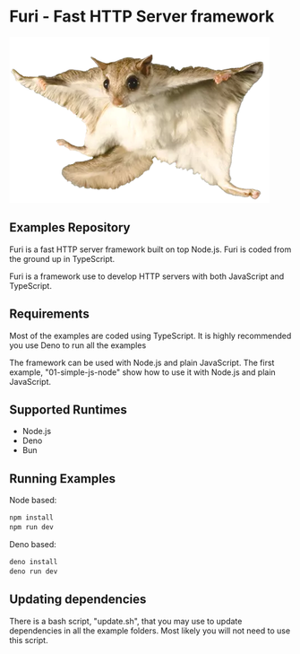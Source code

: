 # Furi - Fast HTTP Server framework

![image](./images/flying-squirrel2.webp)

## Examples Repository

Furi is a fast HTTP server framework built on top Node.js.
Furi is coded from the ground up in TypeScript.

Furi is a framework use to develop HTTP servers with both JavaScript and TypeScript.

## Requirements

Most of the examples are coded using TypeScript. It is highly recommended you use Deno to run all the examples

The framework can be used with Node.js and plain JavaScript. The first example, "01-simple-js-node" show how to use it with Node.js and plain JavaScript.

## Supported Runtimes

- Node.js
- Deno
- Bun

## Running Examples

Node based:

```sh
npm install
npm run dev
```

Deno based:

```sh
deno install
deno run dev
```

## Updating dependencies

There is a bash script, "update.sh", that you may use to update dependencies in all the example folders. Most likely you will not need to use this script.
